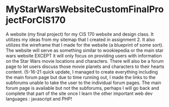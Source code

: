 # MyStarWarsWebsiteCustomFinalProjectForCIS170
  A website (my final project) for my CIS 170 website and design class.  It utilizes my ideas from my sitemap that I created in assignment 2.  It also utilizes the wireframe that I made for the website (a blueprint of some sort).  The website will serve as something similar to wookiepedia or the main star wars website EXCEPT it will only focus on providing users with information on the Star Wars movie locations and characters.  There will also be a forum page to let users discuss those movie planets and characters to their hearts content.  (5-16-21 quick update, I managed to create everything including the main forum page but due to time running out, I made the links to the subforums unable to take the user to the individual forum pages.  The main forum page is available but not the subforums, perhaps I will go back and complete that part of the site  once I learn the other important web dev languages : javascript and PHP!

